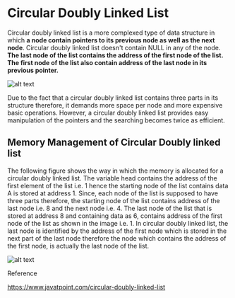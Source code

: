 # Circular Doubly Linked List

Circular doubly linked list is a more complexed type of data structure in which **a node contain pointers to its previous node as well as the next node**. Circular doubly linked list doesn't contain NULL in any of the node. **The last node of the list contains the address of the first node of the list. The first node of the list also contain address of the last node in its previous pointer.**

![alt text](https://static.javatpoint.com/ds/images/circular-doubly-linked-list.png)

Due to the fact that a circular doubly linked list contains three parts in its structure therefore, it demands more space per node and more expensive basic operations. However, a circular doubly linked list provides easy manipulation of the pointers and the searching becomes twice as efficient.

## Memory Management of Circular Doubly linked list

The following figure shows the way in which the memory is allocated for a circular doubly linked list. The variable head contains the address of the first element of the list i.e. 1 hence the starting node of the list contains data A is stored at address 1. Since, each node of the list is supposed to have three parts therefore, the starting node of the list contains address of the last node i.e. 8 and the next node i.e. 4. The last node of the list that is stored at address 8 and containing data as 6, contains address of the first node of the list as shown in the image i.e. 1. In circular doubly linked list, the last node is identified by the address of the first node which is stored in the next part of the last node therefore the node which contains the address of the first node, is actually the last node of the list.

![alt text](https://static.javatpoint.com/ds/images/circular-doubly-linked-list-memory-management.png)

Reference

https://www.javatpoint.com/circular-doubly-linked-list